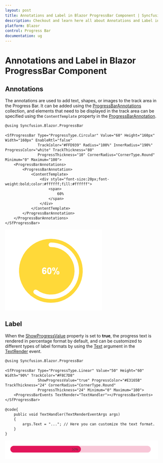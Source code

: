 ```yaml
---
layout: post
title: Annotations and Label in Blazor ProgressBar Component | Syncfusion
description: Checkout and learn here all about Annotations and Label in Syncfusion Blazor ProgressBar component and more.
platform: Blazor
control: Progress Bar 
documentation: ug
---
```


# Annotations and Label in Blazor ProgressBar Component

## Annotations

The annotations are used to add text, shapes, or images to the track area in the Progress Bar. It can be added using the [ProgressBarAnnotations](https://help.syncfusion.com/cr/blazor/Syncfusion.Blazor.ProgressBar.ProgressBarAnnotations.html) collection, and elements that need to be displayed in the track area can be specified using the `ContentTemplate` property in the [ProgressBarAnnotation](https://help.syncfusion.com/cr/blazor/Syncfusion.Blazor.ProgressBar.ProgressBarAnnotation.html).

```cshtml
@using Syncfusion.Blazor.ProgressBar

<SfProgressBar Type="ProgressType.Circular" Value="60" Height="160px" Width="160px" EnableRtl="false"
               TrackColor="#FFD939" Radius="100%" InnerRadius="190%" ProgressColor="white" TrackThickness="80"
               ProgressThickness="10" CornerRadius="CornerType.Round" Minimum="0" Maximum="100">
    <ProgressBarAnnotations>
        <ProgressBarAnnotation>
            <ContentTemplate>
                <div style="font-size:20px;font-weight:bold;color:#ffffff;fill:#ffffff">
                    <span>
                        60%
                    </span>
                </div>
            </ContentTemplate>
        </ProgressBarAnnotation>
    </ProgressBarAnnotations>
</SfProgressBar>
```

![Blazor ProgressBar with Annotation](images/blazor-progressbar-annotation.png)

## Label

When the [ShowProgressValue](https://help.syncfusion.com/cr/blazor/Syncfusion.Blazor.ProgressBar.SfProgressBar.html#Syncfusion_Blazor_ProgressBar_SfProgressBar_ShowProgressValue) property is set to **true**, the progress text is rendered in percentage format by default, and can be customized to different types of label formats by using the [Text](https://help.syncfusion.com/cr/blazor/Syncfusion.Blazor.ProgressBar.TextRenderEventArgs.html#Syncfusion_Blazor_ProgressBar_TextRenderEventArgs_Text) argument in the [TextRender](https://help.syncfusion.com/cr/blazor/Syncfusion.Blazor.ProgressBar.ProgressBarEvents.html#Syncfusion_Blazor_ProgressBar_ProgressBarEvents_TextRender) event.

```cshtml
@using Syncfusion.Blazor.ProgressBar

<SfProgressBar Type="ProgressType.Linear" Value="50" Height="60" Width="90%" TrackColor="#F8C7D8"
               ShowProgressValue="true" ProgressColor="#E3165B" TrackThickness="24" CornerRadius="CornerType.Round"
               ProgressThickness="24" Minimum="0" Maximum="100">
    <ProgressBarEvents TextRender="TextHandler"></ProgressBarEvents>
</SfProgressBar>

@code{
    public void TextHandler(TextRenderEventArgs args)
    {
        args.Text = "..."; // Here you can customize the text format.
    }
}
```

![Blazor ProgressBar with Label](images/blazor-progressbar-with-label.png)
